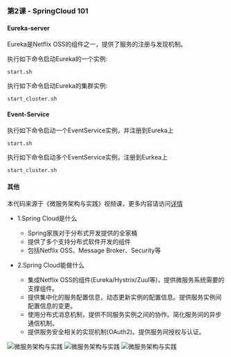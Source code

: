 ### 第2课 - SpringCloud 101

#### Eureka-server

Eureka是Netflix OSS的组件之一，提供了服务的注册与发现机制。

执行如下命令启动Eureka的一个实例:

```start.sh``` 

执行如下命令启动Eureka的集群实例:

```start_cluster.sh``` 


#### Event-Service

执行如下命令启动一个EventService实例，并注册到Eureka上

```start.sh``` 

执行如下命令启动多个EventService实例，注册到Eurkea上

```start_cluster.sh``` 



#### 其他

本代码来源于《微服务架构与实践》视频课，更多内容请访问[详情](http://www.stuq.org/course/1149)

* 1.Spring Cloud是什么

	* Spring家族对于分布式开发提供的全家桶
	* 提供了多个支持分布式软件开发的组件
	* 包括Netflix OSS、Message Broker、Security等
	

* 2.Spring Cloud能做什么

	* 集成Netflix OSS的组件(Eureka/Hystrix/Zuul等)，提供微服务系统需要的支撑组件。
	* 提供集中化的服务配置信息，动态更新实例的配置信息。提供服务实例间配置信息的变更。
	* 使用分布式消息机制，提供不同服务实例之间的协作。简化服务间的异步通信机制。
	* 提供服务安全相关的实现机制(OAuth2)。提供服务间授权与认证。

![微服务架构与实践](/images/2nd-introduction.png)
![微服务架构与实践](/images/content.png)
![微服务架构与实践](/images/index.png)
